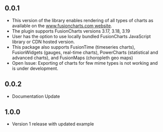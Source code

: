 ## 0.0.1

* This version of the library enables rendering of all types of charts as available on the [www.fusioncharts.com website](https://www.fusioncharts.com/).
* The plugin supports FusionCharts versions 3.17, 3.18, 3.19
* User has the option to use locally bundled FusionCharts JavaScript library or CDN hosted version.
*  This package also supports FusionTime (timeseries charts), FusionWidgets (gauges, real-time charts), PowerCharts (statistical and advanced charts), and FusionMaps (choropleth geo maps)
*  Open Issue: Exporting of charts for few mime types is not working and is under development.


## 0.0.2

* Documentation Update

## 1.0.0

* Version 1 release with updated example